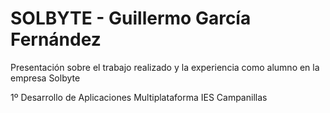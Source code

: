 # SOLBYTE - Guillermo García Fernández

Presentación sobre el trabajo realizado y la experiencia como alumno en la empresa Solbyte

1º Desarrollo de Aplicaciones Multiplataforma
IES Campanillas